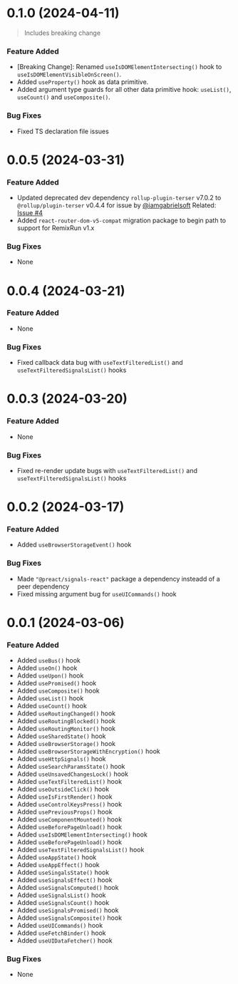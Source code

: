 <a name="0.1.0"></a>
# 0.1.0 (2024-04-11)

>Includes breaking change

### Feature Added
- [Breaking Change]: Renamed `useIsDOMElementIntersecting()` hook to `useIsDOMElementVisibleOnScreen()`.
- Added `useProperty()` hook as data primitive.
- Added argument type guards for all other data primitive hook: `useList()`, `useCount()` and `useComposite()`.

### Bug Fixes
- Fixed TS declaration file issues

<a name="0.0.5"></a>
# 0.0.5 (2024-03-31)

### Feature Added
- Updated deprecated dev dependency `rollup-plugin-terser` v7.0.2 to `@rollup/plugin-terser` v0.4.4 for issue by [@iamgabrielsoft](https://github.com/iamgabrielsoft) Related: [Issue #4](https://github.com/codesplinta/busser/issues/4)
- Added `react-router-dom-v5-compat` migration package to begin path to support for RemixRun v1.x

### Bug Fixes
- None

<a name="0.0.4"></a>
# 0.0.4 (2024-03-21)

### Feature Added
- None

### Bug Fixes
- Fixed callback data bug with `useTextFilteredList()` and `useTextFilteredSignalsList()` hooks


<a name="0.0.3"></a>
# 0.0.3 (2024-03-20)

### Feature Added
- None

### Bug Fixes
- Fixed re-render update bugs with `useTextFilteredList()` and `useTextFilteredSignalsList()` hooks

<a name="0.0.2"></a>
# 0.0.2 (2024-03-17)

### Feature Added
- Added `useBrowserStorageEvent()` hook

### Bug Fixes
- Made `"@preact/signals-react"` package a dependency insteadd of a peer dependency
- Fixed missing argument bug for `useUICommands()` hook

<a name="0.0.1"></a>
# 0.0.1 (2024-03-06)

### Feature Added
- Added `useBus()` hook
- Added `useOn()` hook
- Added `useUpon()` hook
- Added `usePromised()` hook
- Added `useComposite()` hook
- Added `useList()` hook
- Added `useCount()` hook
- Added `useRoutingChanged()` hook
- Added `useRoutingBlocked()` hook
- Added `useRoutingMonitor()` hook
- Added `useSharedState()` hook
- Added `useBrowserStorage()` hook
- Added `useBrowserStorageWithEncryption()` hook
- Added `useHttpSignals()` hook
- Added `useSearchParamsState()` hook
- Added `useUnsavedChangesLock()` hook
- Added `useTextFilteredList()` hook
- Added `useOutsideClick()` hook
- Added `useIsFirstRender()` hook
- Added `useControlKeysPress()` hook
- Added `usePreviousProps()` hook
- Added `useComponentMounted()` hook
- Added `useBeforePageUnload()` hook
- Added `useIsDOMElementIntersecting()` hook
- Added `useBeforePageUnload()` hook
- Added `useTextFilteredSignalsList()` hook
- Added `useAppState()` hook
- Added `useAppEffect()` hook
- Added `useSingalsState()` hook
- Added `useSignalsEffect()` hook
- Added `useSignalsComputed()` hook
- Added `useSignalsList()` hook
- Added `useSignalsCount()` hook
- Added `useSignalsPromised()` hook
- Added `useSignalsComposite()` hook
- Added `useUICommands()` hook
- Added `useFetchBinder()` hook
- Added `useUIDataFetcher()` hook


### Bug Fixes
- None